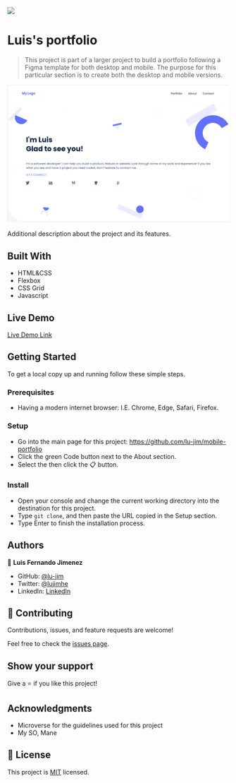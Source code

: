 ![](https://img.shields.io/badge/Microverse-blueviolet)

# Luis's portfolio

> This project is part of a larger project to build a portfolio following a Figma template for both desktop and mobile. The purpose for this particular section is to create both the desktop and mobile versions.

![screenshot](./app_screenshot.png)

Additional description about the project and its features.

## Built With

- HTML&CSS
- Flexbox
- CSS Grid
- Javascript

## Live Demo
[Live Demo Link](https://lujim.netlify.app)

## Getting Started


To get a local copy up and running follow these simple steps.

### Prerequisites
- Having a modern internet browser: I.E. Chrome, Edge, Safari, Firefox.

### Setup
- Go into the main page for this project: https://github.com/lu-jim/mobile-portfolio
- Click the green Code button next to the About section.
- Select the then click the 📋 button.
### Install
- Open your console and change the current working directory into the destination for this project.
- Type `git clone`, and then paste the URL copied in the Setup section.
- Type Enter to finish the installation process.


## Authors

👤 **Luis Fernando Jimenez**

- GitHub: [@lu-jim](https://github.com/lu-jim)
- Twitter: [@lujimhe](https://twitter.com/lujimhe)
- LinkedIn: [LinkedIn](https://www.linkedin.com/in/lujim/)

## 🤝 Contributing

Contributions, issues, and feature requests are welcome!

Feel free to check the [issues page](../../issues/).

## Show your support

Give a ⭐️ if you like this project!

## Acknowledgments

- Microverse for the guidelines used for this project
- My SO, Mane

## 📝 License

This project is [MIT](./MIT.md) licensed.
